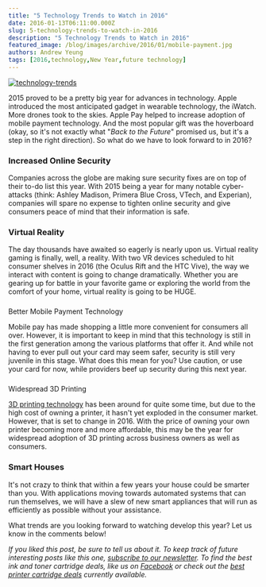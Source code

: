 ```yaml
---
title: "5 Technology Trends to Watch in 2016"
date: 2016-01-13T06:11:00.000Z
slug: 5-technology-trends-to-watch-in-2016
description: "5 Technology Trends to Watch in 2016"
featured_image: /blog/images/archive/2016/01/mobile-payment.jpg
authors: Andrew Yeung
tags: [2016,technology,New Year,future technology]
---
```


  
[![technology-trends](/blog/images/mobile-payment.jpg)](/blog/images/mobile-payment.jpg)

2015 proved to be a pretty big year for advances in technology. Apple introduced the most anticipated gadget in wearable technology, the iWatch. More drones took to the skies. Apple Pay helped to increase adoption of mobile payment technology. And the most popular gift was the hoverboard (okay, so it's not exactly what "_Back to the Future_" promised us, but it's a step in the right direction). So what do we have to look forward to in 2016? 

### Increased Online Security 

Companies across the globe are making sure security fixes are on top of their to-do list this year. With 2015 being a year for many notable cyber-attacks (think: Ashley Madison, Primera Blue Cross, VTech, and Experian), companies will spare no expense to tighten online security and give consumers peace of mind that their information is safe.

### Virtual Reality 

The day thousands have awaited so eagerly is nearly upon us. Virtual reality gaming is finally, well, a reality. With two VR devices scheduled to hit consumer shelves in 2016 (the Oculus Rift and the HTC Vive), the way we interact with content is going to change dramatically. Whether you are gearing up for battle in your favorite game or exploring the world from the comfort of your home, virtual reality is going to be HUGE.

###   
Better Mobile Payment Technology 

Mobile pay has made shopping a little more convenient for consumers all over. However, it is important to keep in mind that this technology is still in the first generation among the various platforms that offer it. And while not having to ever pull out your card may seem safer, security is still very juvenile in this stage. What does this mean for you? Use caution, or use your card for now, while providers beef up security during this next year.

###   
Widespread 3D Printing

[3D printing technology](https://blog.compandsave.com/2015/01/why-you-should-care-about-3-d-printing.html) has been around for quite some time, but due to the high cost of owning a printer, it hasn't yet exploded in the consumer market. However, that is set to change in 2016\. With the price of owning your own printer becoming more and more affordable, this may be the year for widespread adoption of 3D printing across business owners as well as consumers. 

  
### Smart Houses

It's not crazy to think that within a few years your house could be smarter than you. With applications moving towards automated systems that can run themselves, we will have a slew of new smart appliances that will run as efficiently as possible without your assistance.

  
What trends are you looking forward to watching develop this year? Let us know in the comments below!

  
_If you liked this post, be sure to tell us about it. To keep track of future interesting posts like this one, [subscribe to our newsletter](https://www.compandsave.com/welcome/subscribe/). To find the best ink and toner cartridge deals, like us on [Facebook](https://www.facebook.com/compandsave.ink) or check out the [best printer cartridge deals](https://www.compandsave.com/) currently available._ 